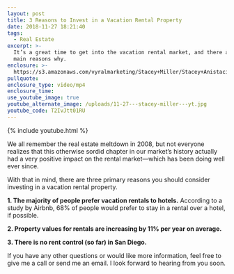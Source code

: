 ```yaml
---
layout: post
title: 3 Reasons to Invest in a Vacation Rental Property
date: 2018-11-27 18:21:40
tags:
  - Real Estate
excerpt: >-
  It’s a great time to get into the vacation rental market, and there are three
  main reasons why.
enclosure: >-
  https://s3.amazonaws.com/vyralmarketing/Stacey+Miller/Stacey+Anistacia+Miller-+3+Reasons+to+Invest+in+a+Vacation+Rental+Property.mp4
pullquote:
enclosure_type: video/mp4
enclosure_time:
use_youtube_image: true
youtube_alternate_image: /uploads/11-27---stacey-miller---yt.jpg
youtube_code: T2IvJtt01RU
---
```


{% include youtube.html %}

We all remember the real estate meltdown in 2008, but not everyone realizes that this otherwise sordid chapter in our market’s history actually had a very positive impact on the rental market—which has been doing well ever since.

With that in mind, there are three primary reasons you should consider investing in a vacation rental property.

**1. The majority of people prefer vacation rentals to hotels.** According to a study by Airbnb, 68% of people would prefer to stay in a rental over a hotel, if possible.

**2. Property values for rentals are increasing by 11% per year on average.**

**3. There is no rent control (so far) in San Diego.**

If you have any other questions or would like more information, feel free to give me a call or send me an email. I look forward to hearing from you soon.